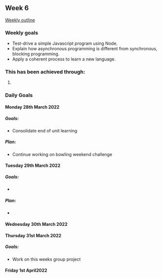 ## Week 6

[Weekly outline](https://github.com/makersacademy/course/blob/master/week_outlines.md/)

### Weekly goals

* Test-drive a simple Javascript program using Node.
* Explain how asynchronous programming is different from synchronous, blocking
  programming.
* Apply a coherent process to learn a new language.

### This has been achieved through:

1. 

### Daily Goals
#### Monday 28th March 2022  
##### Goals:
* Consolidate end of unit learning
##### Plan:
* Continue working on bowling weekend challenge

#### Tuesday 29th March 2022 
##### Goals:
* 
##### Plan:
* 

#### Wednesday 30th March 2022 
#### Thursday 31st March 2022 
##### Goals:
* Work on this weeks group project

#### Friday 1st April2022 




